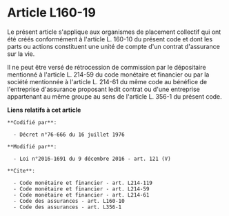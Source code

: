 # Article L160-19

Le présent article s'applique aux organismes de placement collectif qui ont été créés conformément à l'article L. 160-10 du
présent code et dont les parts ou actions constituent une unité de compte d'un contrat d'assurance sur la vie. 

Il ne peut être versé de rétrocession de commission par le dépositaire mentionné à l'article L. 214-59 du code monétaire et
financier ou par la société mentionnée à l'article L. 214-61 du même code au bénéfice de l'entreprise d'assurance proposant
ledit contrat ou d'une entreprise appartenant au même groupe au sens de l'article L. 356-1 du présent code.

**Liens relatifs à cet article**

	**Codifié par**:

	  - Décret n°76-666 du 16 juillet 1976

	**Modifié par**:

	  - Loi n°2016-1691 du 9 décembre 2016 - art. 121 (V)

	**Cite**:

	  - Code monétaire et financier - art. L214-119
	  - Code monétaire et financier - art. L214-59
	  - Code monétaire et financier - art. L214-61
	  - Code des assurances - art. L160-10
	  - Code des assurances - art. L356-1
